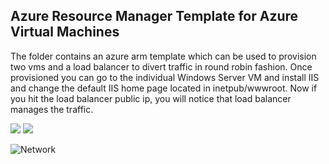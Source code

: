 <h2> Azure Resource Manager Template for Azure Virtual Machines </h2>
The folder contains an azure arm template which can be used to provision two vms and a load balancer to divert traffic in round robin fashion.
Once provisioned you can go to the individual Windows Server VM and install IIS and change the default IIS home page located in inetpub/wwwroot.
Now if you hit the load balancer public ip, you will notice that load balancer manages the traffic.

<a href="https://azuredeploy.net/" target="_blank"><img src="http://azuredeploy.net/deploybutton.png"/></a>
<a href="http://armviewer.azurewebsites.net/view?url=https%3A%2F%2Fraw.githubusercontent.com%2Farghya-chowdhury%2FAzureSamples%2Fmaster%2F01.%2520AzureResourceManagerVirtualMachines%2Fazuredeploy.json" target="_blank">
    <img src="http://armviz.io/visualizebutton.png"/>
</a>

![Network](https://github.com/arghya-chowdhury/AzureSamples/blob/master/01.%20AzureResourceManagerVirtualMachines/Network.png)



